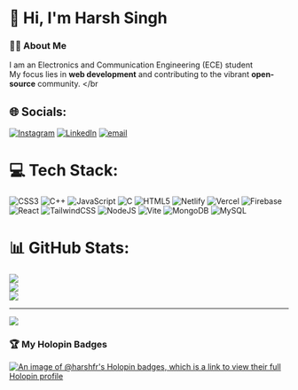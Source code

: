 # 👋 Hi, I'm Harsh Singh  

### 👨‍💻 About Me  
I am an Electronics and Communication Engineering (ECE) student </br>
My focus lies in **web development** and contributing to the vibrant **open-source** community. </br 


## 🌐 Socials:
[![Instagram](https://img.shields.io/badge/Instagram-%23E4405F.svg?logo=Instagram&logoColor=white)](https://instagram.com/harshhhhh_fr) [![LinkedIn](https://img.shields.io/badge/LinkedIn-%230077B5.svg?logo=linkedin&logoColor=white)](https://www.linkedin.com/in/harsh-singh-272927299?utm_source=share&utm_campaign=share_via&utm_content=profile&utm_medium=android_app) [![email](https://img.shields.io/badge/Email-D14836?logo=gmail&logoColor=white)](mailto:harshsingh7133@gmail.com) 

# 💻 Tech Stack:
![CSS3](https://img.shields.io/badge/css3-%231572B6.svg?style=for-the-badge&logo=css3&logoColor=white) ![C++](https://img.shields.io/badge/c++-%2300599C.svg?style=for-the-badge&logo=c%2B%2B&logoColor=white) ![JavaScript](https://img.shields.io/badge/javascript-%23323330.svg?style=for-the-badge&logo=javascript&logoColor=%23F7DF1E) ![C](https://img.shields.io/badge/c-%2300599C.svg?style=for-the-badge&logo=c&logoColor=white) ![HTML5](https://img.shields.io/badge/html5-%23E34F26.svg?style=for-the-badge&logo=html5&logoColor=white) ![Netlify](https://img.shields.io/badge/netlify-%23000000.svg?style=for-the-badge&logo=netlify&logoColor=#00C7B7) ![Vercel](https://img.shields.io/badge/vercel-%23000000.svg?style=for-the-badge&logo=vercel&logoColor=white) ![Firebase](https://img.shields.io/badge/firebase-%23039BE5.svg?style=for-the-badge&logo=firebase) ![React](https://img.shields.io/badge/react-%2320232a.svg?style=for-the-badge&logo=react&logoColor=%2361DAFB) ![TailwindCSS](https://img.shields.io/badge/tailwindcss-%2338B2AC.svg?style=for-the-badge&logo=tailwind-css&logoColor=white) ![NodeJS](https://img.shields.io/badge/node.js-6DA55F?style=for-the-badge&logo=node.js&logoColor=white) ![Vite](https://img.shields.io/badge/vite-%23646CFF.svg?style=for-the-badge&logo=vite&logoColor=white) ![MongoDB](https://img.shields.io/badge/MongoDB-%234ea94b.svg?style=for-the-badge&logo=mongodb&logoColor=white) ![MySQL](https://img.shields.io/badge/mysql-4479A1.svg?style=for-the-badge&logo=mysql&logoColor=white)
# 📊 GitHub Stats:
![](https://github-readme-stats.vercel.app/api?username=urbruder&theme=dark&hide_border=false&include_all_commits=true&count_private=false)<br/>
![](https://nirzak-streak-stats.vercel.app/?user=urbruder&theme=dark&hide_border=false)<br/>
![](https://github-readme-stats.vercel.app/api/top-langs/?username=urbruder&theme=dark&hide_border=false&include_all_commits=true&count_private=false&layout=compact)

---
[![](https://visitcount.itsvg.in/api?id=urbruder&icon=0&color=0)](https://visitcount.itsvg.in)

<!-- Proudly created with GPRM ( https://gprm.itsvg.in ) -->

### 🏆 My Holopin Badges  
[![An image of @harshfr's Holopin badges, which is a link to view their full Holopin profile](https://holopin.me/harshfr)](https://holopin.io/@harshfr)
